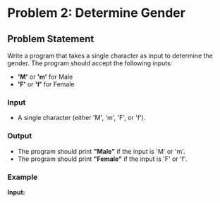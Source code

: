 # Problem 2: Determine Gender

## Problem Statement

Write a program that takes a single character as input to determine the gender. The program should accept the following inputs:

- **'M'** or **'m'** for Male
- **'F'** or **'f'** for Female

### Input

- A single character (either 'M', 'm', 'F', or 'f').

### Output

- The program should print **"Male"** if the input is 'M' or 'm'.
- The program should print **"Female"** if the input is 'F' or 'f'.

### Example

**Input:**
